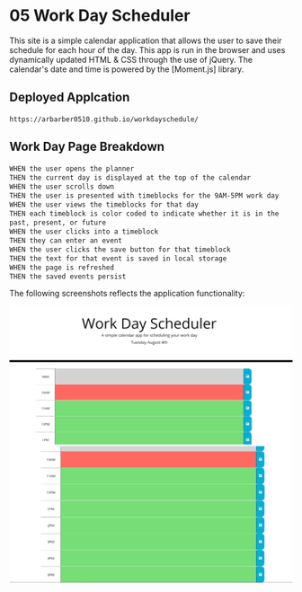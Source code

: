 # 05 Work Day Scheduler

This site is a simple calendar application that allows the user to save their schedule for each hour of the day. 
This app is run in the browser and uses dynamically updated HTML & CSS through the use of jQuery. 
The calendar's date and time is powered by the [Moment.js] library. 

## Deployed Applcation

```
https://arbarber0510.github.io/workdayschedule/
```

## Work Day Page Breakdown

```
WHEN the user opens the planner
THEN the current day is displayed at the top of the calendar
WHEN the user scrolls down
THEN the user is presented with timeblocks for the 9AM-5PM work day
WHEN the user views the timeblocks for that day
THEN each timeblock is color coded to indicate whether it is in the past, present, or future
WHEN the user clicks into a timeblock
THEN they can enter an event
WHEN the user clicks the save button for that timeblock
THEN the text for that event is saved in local storage
WHEN the page is refreshed
THEN the saved events persist
```

The following screenshots reflects the application functionality:

![day planner demo](./Assets/workday-schedule-screenshot-1.PNG)
![day planner demo](./Assets/workday-schedule-screenshot-2.PNG)



